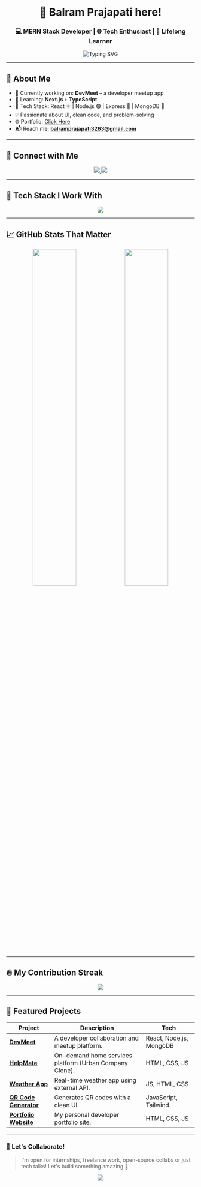 <!-- HEADER -->
<h1 align="center">🚀 Balram Prajapati here!</h1>
<h3 align="center">💻 MERN Stack Developer | 🌐 Tech Enthusiast | 🎯 Lifelong Learner</h3>

<p align="center">
  <img src="https://readme-typing-svg.demolab.com?font=JetBrains+Mono&size=24&pause=1000&center=true&vCenter=true&width=500&lines=Hi+there!+I+am+Balram+%F0%9F%91%8B;Full+Stack+Web+Developer;React+%7C+Node+%7C+MongoDB+%7C+Express;Love+to+build+cool+web+apps!;Always+learning+something+new+%F0%9F%93%9A" alt="Typing SVG" />
</p>

---

## 🚀 About Me

- 🔭 Currently working on: **DevMeet** – a developer meetup app  
- 🌱 Learning: **Next.js + TypeScript**  
- 🔧 Tech Stack: React ⚛️ | Node.js 🟢 | Express 🚂 | MongoDB 🍃  
- 💡 Passionate about UI, clean code, and problem-solving  
- 🌐 Portfolio: [Click Here](https://balram04.github.io/balramportfolio.github.io/)  
- 📬 Reach me: **balramprajapati3263@gmail.com**

---

## 🔗 Connect with Me
<p align="center">
  <a href="https://www.linkedin.com/in/balram45/" target="_blank">
    <img src="https://skillicons.dev/icons?i=linkedin" />
  </a>
  <a href="mailto:balramprajapati3263@gmail.com">
    <img src="https://img.shields.io/badge/Email-%23EA4335.svg?&style=for-the-badge&logo=gmail&logoColor=white" />
  </a>
</p>

---

## 🧠 Tech Stack I Work With

<p align="center">
  <img src="https://skillicons.dev/icons?i=html,css,js,react,nodejs,express,mongodb,java,tailwind,typescript,git,postman,mysql,aws" />
</p>

---

## 📈 GitHub Stats That Matter

<p align="center">
  <img src="https://github-readme-stats.vercel.app/api?username=balram04&show_icons=true&theme=tokyonight&border_radius=10" width="48%" />
  <img src="https://github-readme-stats.vercel.app/api/top-langs/?username=balram04&layout=compact&theme=tokyonight&border_radius=10" width="48%" />
</p>

---

## 🔥 My Contribution Streak

<p align="center">
  <img src="https://github-readme-streak-stats.herokuapp.com?user=balram04&theme=tokyonight&date_format=M%20j%5B%2C%20Y%5D" />
</p>

---

## 📌 Featured Projects

| Project | Description | Tech |
|--------|-------------|------|
| [**DevMeet**](https://balram04.github.io/HelpMate/index.html) | A developer collaboration and meetup platform. | React, Node.js, MongoDB |
| [**HelpMate**](https://balram04.github.io/HelpMate/index.html) | On-demand home services platform (Urban Company Clone). | HTML, CSS, JS |
| [**Weather App**](https://balram04.github.io/Weather-app/) | Real-time weather app using external API. | JS, HTML, CSS |
| [**QR Code Generator**](https://balram04.github.io/Qr-code-Generator/) | Generates QR codes with a clean UI. | JavaScript, Tailwind |
| [**Portfolio Website**](https://balram04.github.io/balramportfolio.github.io/) | My personal developer portfolio site. | HTML, CSS, JS |

---

### 🎯 Let's Collaborate!
> I'm open for internships, freelance work, open-source collabs or just tech talks! Let's build something amazing 🚀

<p align="center">
  <img src="https://capsule-render.vercel.app/api?type=waving&color=0aa9ff&height=120&section=footer"/>
</p>
